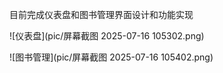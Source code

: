 目前完成仪表盘和图书管理界面设计和功能实现

![仪表盘](pic/屏幕截图 2025-07-16 105302.png)

![图书管理](pic/屏幕截图 2025-07-16 105402.png)
